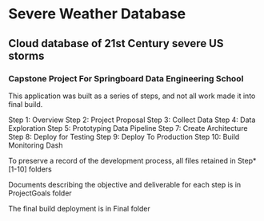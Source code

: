 # Severe Weather Database

## Cloud database of 21st Century severe US storms

### Capstone Project For Springboard Data Engineering School

This application was built as a series of steps, and not all work made it into final build.

  Step  1: Overview
  Step  2: Project Proposal
  Step  3: Collect Data
  Step  4: Data Exploration
  Step  5: Prototyping Data Pipeline
  Step  7: Create Architecture
  Step  8: Deploy for Testing
  Step  9: Deploy To Production
  Step 10: Build Monitoring Dash

  To preserve a record of the development process, all files retained in Step*[1-10] folders

  Documents describing the objective and deliverable for each step is in ProjectGoals folder

The final build deployment is in Final folder
